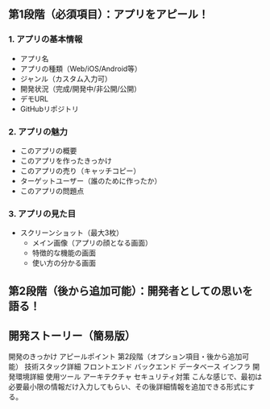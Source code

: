 ## 第1段階（必須項目）：アプリをアピール！

### 1. アプリの基本情報
- アプリ名
- アプリの種類（Web/iOS/Android等）
- ジャンル（カスタム入力可）
- 開発状況（完成/開発中/非公開/公開）
- デモURL
- GitHubリポジトリ

### 2. アプリの魅力
- このアプリの概要
- このアプリを作ったきっかけ
- このアプリの売り（キャッチコピー）
- ターゲットユーザー（誰のために作ったか）
- このアプリの問題点

### 3. アプリの見た目
- スクリーンショット（最大3枚）
  - メイン画像（アプリの顔となる画面）
  - 特徴的な機能の画面
  - 使い方の分かる画面

## 第2段階（後から追加可能）：開発者としての思いを語る！

## 開発ストーリー（簡易版）
開発のきっかけ
アピールポイント
第2段階（オプション項目・後から追加可能）
技術スタック詳細
フロントエンド
バックエンド
データベース
インフラ
開発環境詳細
使用ツール
アーキテクチャ
セキュリティ対策
こんな感じで、最初は必要最小限の情報だけ入力してもらい、その後詳細情報を追加できる形式にする。